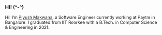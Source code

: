 ### Hi! (^-^)

Hi! I’m [Piyush Makwana](https://piyushmakwana.in/), a Software Engineer currently working at Paytm in Bangalore. I graduated from IIT Roorkee with a B.Tech. in Computer Science & Engineering in 2021.  

<!--
**Piyush811999/Piyush811999** is a ✨ _special_ ✨ repository because its `README.md` (this file) appears on your GitHub profile.

Here are some ideas to get you started:

- 🔭 I’m currently working on ...
- 🌱 I’m currently learning ...
- 👯 I’m looking to collaborate on ...
- 🤔 I’m looking for help with ...
- 💬 Ask me about ...
- 📫 How to reach me: ...
- 😄 Pronouns: ...
- ⚡ Fun fact: ...
-->
